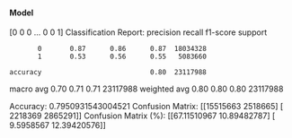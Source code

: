 #### Model
[0 0 0 ... 0 0 1]
Classification Report:
              precision    recall  f1-score   support

           0       0.87      0.86      0.87  18034328
           1       0.53      0.56      0.55   5083660

    accuracy                           0.80  23117988
   macro avg       0.70      0.71      0.71  23117988
weighted avg       0.80      0.80      0.80  23117988

Accuracy: 0.7950931543004521
Confusion Matrix:
[[15515663  2518665]
 [ 2218369  2865291]]
Confusion Matrix (%):
[[67.11510967 10.89482787]
 [ 9.5958567  12.39420576]]
